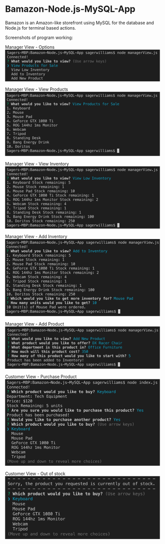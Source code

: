# Bamazon-Node.js-MySQL-App
Bamazon is an Amazon-like storefront using MySQL for the database and Node.js for terminal based actions.

Screenshots of program working:

Manager View - Options
![Manager View - Options](/images/1.managerViewOptions.png)

Manager View - View Products
![Manager View - View Products](/images/2.managerViewviewproducts.png)

Manager View - View Inventory
![Manager View - View Inventory](/images/3.managerViewviewinventory.png)

Manager View - Add Inventory
![Manager View - Add Inventory](/images/4.managerViewaddinventory.png)

Manager View - Add Product
![Manager View - Add Product](/images/5.managerViewaddproduct.png)

Customer View - Purchase Product
![Customer View - Purchase Product](/images/6.customerViewpurchaseproduct.png)

Customer View - Out of stock
![Customer View - Out of stock](/images/7.customerViewoutofstock.png)
